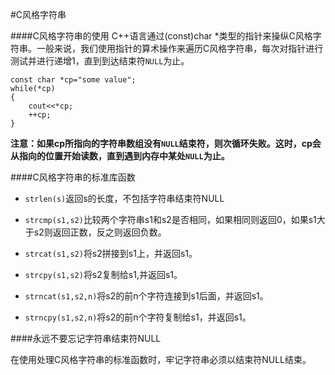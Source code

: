 #C风格字符串

####C风格字符串的使用
C++语言通过(const)char *类型的指针来操纵C风格字符串。一般来说，我们使用指针的算术操作来遍历C风格字符串，每次对指针进行测试并进行递增1，直到到达结束符`NULL`为止。

	const char *cp="some value";
	while(*cp)
	{
		cout<<*cp;
		++cp;
	}
	
**注意：如果cp所指向的字符串数组没有`NULL`结束符，则次循环失败。这时，cp会从指向的位置开始读数，直到遇到内存中某处`NULL`为止。**

####C风格字符串的标准库函数

- `strlen(s)`返回s的长度，不包括字符串结束符NULL

- `strcmp(s1,s2)`比较两个字符串s1和s2是否相同，如果相同则返回0，如果s1大于s2则返回正数，反之则返回负数。

- `strcat(s1,s2)`将s2拼接到s1上，并返回s1。

- `strcpy(s1,s2)`将s2复制给s1,并返回s1。

- `strncat(s1,s2,n)`将s2的前n个字符连接到s1后面，并返回s1。

- `strncpy(s1,s2,n)`将s2的前n个字符复制给s1，并返回s1。

####永远不要忘记字符串结束符NULL

在使用处理C风格字符串的标准函数时，牢记字符串必须以结束符NULL结束。